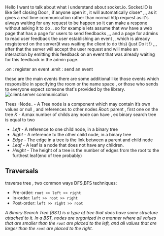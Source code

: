Hello I want to talk about what i understand about socket.io.
Socket.IO is like Self closing Door , if anyone open it , it will automatically close*  ,,, as it gives a real time communication rather than normal http request as it's always waiting for any request to be happen so it can make a respone without asking it to do .. so for example lets assume that ww have a web page that has a page for users to send feedbacks ,,, and a page for admins to read user feedback the user establishing an event ,, which is already resgistered on the server(it was waiting the client to do this) (just Do it !) ,,, after that the server will accept the user request and will make an interaction by emitting this feedback on an event that was already waiting for this feedback in the admin page.

.on : register an event 
.emit : send an event 

these are the main events there are some additional like those events which responsible in specifying the room or the name space , or those who sends to everyone expect someone that's provided by the library. 
![client.server communication](https://miro.com/app/board/o9J_l6rYdRE=/)

Trees
-Node_  - A Tree node is a component which may contain it’s own values or null , and references to other nodes
_Root_: parent , first one on the tree
_K_ - A:max number of childs any node can have , ex binary search tree is equal to two
-   _Left_  - A reference to one child node, in a binary tree
-   _Right_  - A reference to the other child node, in a binary tree
-   _Edge_  - The edge in a tree is the link between a parent and child node
-   _Leaf_  - A leaf is a node that does not have any children.
-   _Height_  - The height of a tree is the number of edges from the root to the furthest leaf(end of tree probably)
## Traversals
traverse tree , two common ways DFS,BFS
techniques:
-   Pre-order:  `root >> left >> right`
-   In-order:  `left >> root >> right`
-   Post-order:  `left >> right >> root`

*A Binary Search Tree (BST) is a type of tree that does have some structure attached to it. In a BST, nodes are organized in a manner where all values that are smaller than the  `root`  are placed to the left, and all values that are larger than the  `root`  are placed to the right.*